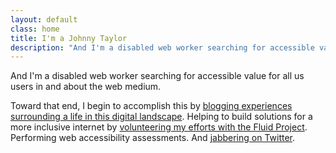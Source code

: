 ```yaml
---
layout: default
class: home
title: I'm a Johnny Taylor
description: "And I'm a disabled web worker searching for accessible value for all us users in and about the web medium."
---
```


<p class="intro">And I'm a disabled web worker searching for accessible value for all us users in and about the web medium.</p>

Toward that end, I begin to accomplish this by <a href="https://abledaccess.com" rel="external">blogging experiences surrounding a life in this digital landscape</a>. Helping to build solutions for a more inclusive internet by <a href="http://fluidproject.org" rel="external">volunteering my efforts with the Fluid Project</a>. Performing web accessibility assessments. And <a href="https://twitter.com/abledaccess" rel="external">jabbering on Twitter</a>.